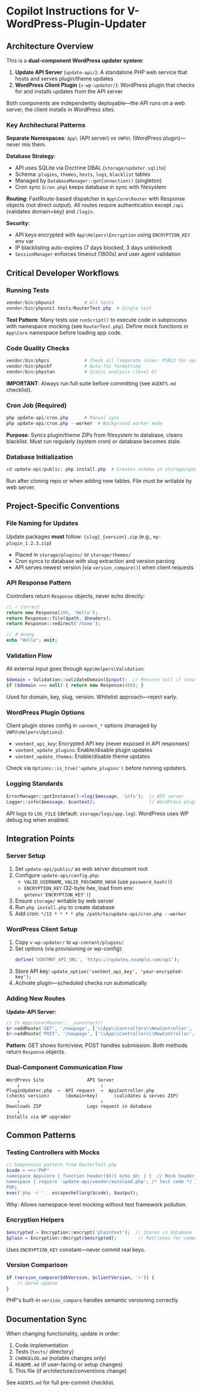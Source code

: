 # Copilot Instructions for V-WordPress-Plugin-Updater

## Architecture Overview

This is a **dual-component WordPress updater system**:
1. **Update API Server** (`update-api/`): A standalone PHP web service that hosts and serves plugin/theme updates
2. **WordPress Client Plugin** (`v-wp-updater/`): WordPress plugin that checks for and installs updates from the API server

Both components are independently deployable—the API runs on a web server, the client installs in WordPress sites.

### Key Architectural Patterns

**Separate Namespaces**: `App\` (API server) vs `VWPU\` (WordPress plugin)—never mix them.

**Database Strategy**: 
- API uses SQLite via Doctrine DBAL (`storage/updater.sqlite`)
- Schema: `plugins`, `themes`, `hosts`, `logs`, `blacklist` tables
- Managed by `DatabaseManager::getConnection()` (singleton)
- Cron sync (`cron.php`) keeps database in sync with filesystem

**Routing**: FastRoute-based dispatcher in `App\Core\Router` with Response objects (not direct output). All routes require authentication except `/api` (validates domain+key) and `/login`.

**Security**: 
- API keys encrypted with `App\Helpers\Encryption` using `ENCRYPTION_KEY` env var
- IP blacklisting auto-expires (7 days blocked, 3 days unblocked)
- `SessionManager` enforces timeout (1800s) and user agent validation

## Critical Developer Workflows

### Running Tests
```powershell
vendor/bin/phpunit           # All tests
vendor/bin/phpunit tests/RouterTest.php  # Single test
```
**Test Pattern**: Many tests use `runScript()` to execute code in subprocess with namespace mocking (see `RouterTest.php`). Define mock functions in `App\Core` namespace before loading app code.

### Code Quality Checks
```powershell
vendor/bin/phpcs             # Check all (separate rules: PSR12 for update-api/, WordPress-Core for v-wp-updater/)
vendor/bin/phpcbf            # Auto-fix formatting
vendor/bin/phpstan           # Static analysis (level 6)
```
**IMPORTANT**: Always run full suite before committing (see `AGENTS.md` checklist).

### Cron Job (Required)
```powershell
php update-api/cron.php      # Manual sync
php update-api/cron.php --worker  # Background worker mode
```
**Purpose**: Syncs plugin/theme ZIPs from filesystem to database, cleans blacklist. Must run regularly (system cron) or database becomes stale.

### Database Initialization
```powershell
cd update-api/public; php install.php  # Creates schema in storage/updater.sqlite
```
Run after cloning repo or when adding new tables. File must be writable by web server.

## Project-Specific Conventions

### File Naming for Updates
Update packages **must** follow: `{slug}_{version}.zip` (e.g., `my-plugin_1.2.3.zip`)
- Placed in `storage/plugins/` or `storage/themes/`
- Cron syncs to database with slug extraction and version parsing
- API serves newest version (via `version_compare()`) when client requests

### API Response Pattern
Controllers return `Response` objects, never echo directly:
```php
// ✓ Correct
return new Response(200, 'Hello');
return Response::file($path, $headers);
return Response::redirect('/home');

// ✗ Wrong
echo "Hello"; exit;
```

### Validation Flow
All external input goes through `App\Helpers\Validation`:
```php
$domain = Validation::validateDomain($input);  // Returns null if invalid
if ($domain === null) { return new Response(400); }
```
Used for domain, key, slug, version. Whitelist approach—reject early.

### WordPress Plugin Options
Client plugin stores config in `vontmnt_*` options (managed by `VWPU\Helpers\Options`):
- `vontmnt_api_key`: Encrypted API key (never exposed in API responses)
- `vontmnt_update_plugins`: Enable/disable plugin updates
- `vontmnt_update_themes`: Enable/disable theme updates

Check via `Options::is_true('update_plugins')` before running updaters.

### Logging Standards
```php
ErrorManager::getInstance()->log($message, 'info');  // API server
Logger::info($message, $context);                    // WordPress plugin
```
API logs to `LOG_FILE` (default: `storage/logs/app.log`). WordPress uses WP debug log when enabled.

## Integration Points

### Server Setup
1. Set `update-api/public/` as web server document root
2. Configure `update-api/config.php`:
   - `VALID_USERNAME`, `VALID_PASSWORD_HASH` (use `password_hash()`)
   - `ENCRYPTION_KEY` (32-byte hex, load from env: `getenv('ENCRYPTION_KEY')`)
3. Ensure `storage/` writable by web server
4. Run `php install.php` to create database
5. Add cron: `*/15 * * * * php /path/to/update-api/cron.php --worker`

### WordPress Client Setup
1. Copy `v-wp-updater/` to `wp-content/plugins/`
2. Set options (via provisioning or wp-config):
   ```php
   define('VONTMNT_API_URL', 'https://updates.example.com/api');
   ```
3. Store API key: `update_option('vontmnt_api_key', 'your-encrypted-key');`
4. Activate plugin—scheduled checks run automatically

### Adding New Routes
**Update-API Server:**
```php
// In App\Core\Router::__construct()
$r->addRoute('GET', '/newpage', ['\\App\\Controllers\\NewController', 'handleRequest']);
$r->addRoute('POST', '/newpage', ['\\App\\Controllers\\NewController', 'handleSubmission']);
```
**Pattern**: GET shows form/view, POST handles submission. Both methods return `Response` objects.

### Dual-Component Communication Flow
```
WordPress Site                API Server
    ↓                              ↓
PluginUpdater.php  →  API request  →  ApiController.php
(checks version)      (domain+key)      (validates & serves ZIP)
    ↓                              ↓
Downloads ZIP                 Logs request in database
    ↓
Installs via WP upgrader
```

## Common Patterns

### Testing Controllers with Mocks
```php
// Subprocess pattern from RouterTest.php
$code = <<<'PHP'
namespace App\Core { function header($h){ echo $h; } }  // Mock header()
namespace { require 'update-api/vendor/autoload.php'; /* test code */ }
PHP;
exec('php -r ' . escapeshellarg($code), $output);
```
Why: Allows namespace-level mocking without test framework pollution.

### Encryption Helpers
```php
$encrypted = Encryption::encrypt('plaintext');  // Stores in database
$plain = Encryption::decrypt($encrypted);        // Retrieves for comparison
```
Uses `ENCRYPTION_KEY` constant—never commit real keys.

### Version Comparison
```php
if (version_compare($dbVersion, $clientVersion, '>')) {
    // Serve update
}
```
PHP's built-in `version_compare` handles semantic versioning correctly.

## Documentation Sync
When changing functionality, update in order:
1. Code implementation
2. Tests (`tests/` directory)
3. `CHANGELOG.md` (notable changes only)
4. `README.md` (if user-facing or setup changes)
5. This file (if architecture/conventions change)

See `AGENTS.md` for full pre-commit checklist.

